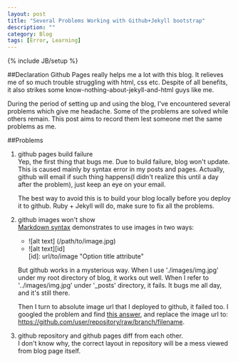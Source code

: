 ```yaml
---
layout: post
title: "Several Problems Working with Github+Jekyll bootstrap"
description: ""
category: Blog
tags: [Error, Learning]
---
```

{% include JB/setup %}

##Declaration
Github Pages really helps me a lot with this blog. It relieves me of so much trouble struggling with 
html, css etc. Despite of all benefits, it also strikes some know-nothing-about-jekyll-and-html guys like me.

During the period of setting up and using the blog, I've encountered several problems which give me 
headache. Some of the problems are solved while others remain. This post aims to record them lest someone met the same
problems as me.

##Problems
1. github pages build failure  
    Yep, the first thing that bugs me. Due to build failure, blog won't update. This is caused mainly by syntax error in
    my posts and pages. Actually, github will email if such thing happens(I didn't realize this until a day after the problem),
    just keep an eye on your email.

    The best way to avoid this is to build your blog locally before you deploy it to github. Ruby + Jekyll will do, make sure to 
    fix all the problems.

2. github images won't show  
    [Markdown syntax][] demonstrates to use images in two ways:
    + \![alt text] (/path/to/image.jpg)
    + \![alt text][id]  
    [id]: url/to/image "Option title attribute"

    But github works in a mysterious way. When I use './images/img.jpg' under my root directory of blog, it works out well.
    When I refer to '../images/img.jpg' under '_posts' directory, it fails. It bugs me all day, and it's still there.

    Then I turn to absolute image url that I deployed to github, it failed too.
    I googled the problem and find [this answer][], and replace the image url to:  
    https://github.com/user/repository/raw/branch/filename.

3. github repository and github pages diff from each other.  
    I don't know why, the correct layout in repository will be a mess viewed from blog page itself.

[Markdown syntax]: http://daringfireball.net/projects/markdown/syntax#img
[this answer]: http://stackoverflow.com/questions/10935763/github-picture-path

